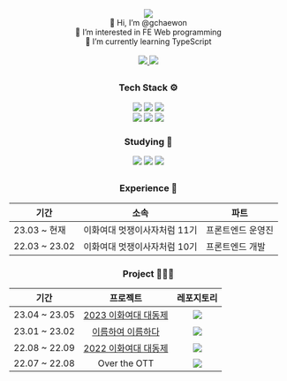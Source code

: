  <!-- 헤더 -->
<div align="center">
   <img src="https://capsule-render.vercel.app/api?type=waving&color=0:2D639D,100:BECCDA&height=170&section=header&text=gchaewon's%20GitHub%20&animation=fadeIn&fontSize=50&fontAlignY=28&desc=welcome!&descAlignY=48&&descSize=20&fontColor=ffff"/>
</div>
<div align="center">
  <section style="font-size=30%">
    👋 Hi, I’m @gchaewon <br/>
    👀 I’m interested in FE Web programming <br/>
    🌱 I’m currently learning TypeScript <br/>
  </section><br/>
     <a href="https://velog.io/@gchaewon">
        <img src="https://img.shields.io/badge/Velog-20C997?style=flat&logo=Velog&logoColor=white"/>
      </a>
      <a href="mailto:ichaewon878@gmail.com">
        <img src="https://img.shields.io/badge/Gmail-EA4335?style=flat&logo=Gmail&logoColor=white"/>
      </a>
  
  ##
  </section>
  <section>
    <h3> Tech Stack ⚙️ </h3>
    <img src="https://img.shields.io/badge/HTML5-E34F26?style=flat&logo=HTML5&logoColor=white"/>
    <img src="https://img.shields.io/badge/CSS3-1572B6?style=flat&logo=CSS3&logoColor=white"/>
    <img src="https://img.shields.io/badge/ES6-F7DF1E?style=flat&logo=JavaScript&logoColor=white"/><br/>
    <img src="https://img.shields.io/badge/React-61DAFB?style=flat&logo=React&logoColor=white"/>
    <img src="https://img.shields.io/badge/Redux-764ABC?style=flat&logo=Redux&logoColor=white"/>
    <img src="https://img.shields.io/badge/Python-3776AB?style=flat&logo=Python&logoColor=white"/>
  <br/>
  </section>
  <section>
    <h3> Studying 📖 </h3>
     <img src="https://img.shields.io/badge/TypeScript-3178C6?style=flat&logo=TypeScript&logoColor=white"/>
      <img src="https://img.shields.io/badge/Next.js-000000?style=flat&logo=Next.js&logoColor=white"/> 
      <img src="https://img.shields.io/badge/Node.js-339933?style=flat&logo=Node.js&logoColor=white"/>
  </section>

  ##  
  <section> 
  <h3>Experience 🤝</h3>   
    
  |기간|소속|파트|
  |------|---|---|
  |23.03 ~ 현재|이화여대 멋쟁이사자처럼 11기|프론트엔드 운영진|
  |22.03 ~ 23.02|이화여대 멋쟁이사자처럼 10기|프론트엔드 개발|
  
  </section> 
  
  <section>
    <h3>Project 👩🏻‍💻</h3>   
    
  |기간|프로젝트|레포지토리|
  |------|:---:|:---:|
  |23.04 ~ 23.05|<a href="https://2023-ewha-festival.vercel.app/">2023 이화여대 대동제</a>|<a href="https://github.com/EWHA-LIKELION/11th-Ewha-Festival-Front"><img src="https://img.shields.io/badge/GitHub-222222?style=flat&logo=GitHub&logoColor=white"/></a>|
  |23.01 ~ 23.02|<a href="https://naming.swygbro.com/">이름하여 이름하다</a>|<a href="https://github.com/NAME-ING/Naming-Front"><img src="https://img.shields.io/badge/GitHub-222222?style=flat&logo=GitHub&logoColor=white"/></a>|
  |22.08 ~ 22.09|<a href="https://https://rewha.swygbro.com/">2022 이화여대 대동제</a>|<a href="https://github.com/EWHA-LIKELION/10th-Ewha-Festival-Front"><img src="https://img.shields.io/badge/GitHub-222222?style=flat&logo=GitHub&logoColor=white"/></a>|
  |22.07 ~ 22.08|Over the OTT|<a href="https://github.com/Over-the-OTT/Over-the-OTT-front"><img src="https://img.shields.io/badge/GitHub-222222?style=flat&logo=GitHub&logoColor=white"/></a>|
  
  </section><br/>
</div>
      
<!--github-->
<!-- 
<h3>Github :eyes: </h3>

[![gchaewon's GitHub stats](https://github-readme-stats.vercel.app/api?username=jiholee0&theme=nord&hide_border=true&count_private=true)](https://github.com/gchaewon/github-readme-stats)
-->
</div>

<!--
  <section>
    <h4>Contact 📞</h4>
    <a href="https://velog.io/@gchaewon">
      <img src="https://img.shields.io/badge/Velog-20C997?style=flat&logo=Velog&logoColor=white"/>
    </a>
    <a href="mailto:ichaewon878@gmail.com">
      <img src="https://img.shields.io/badge/Gmail-EA4335?style=flat&logo=Gmail&logoColor=white"/>
    </a>
    <br/><br/>
  </section>
  -->

 
